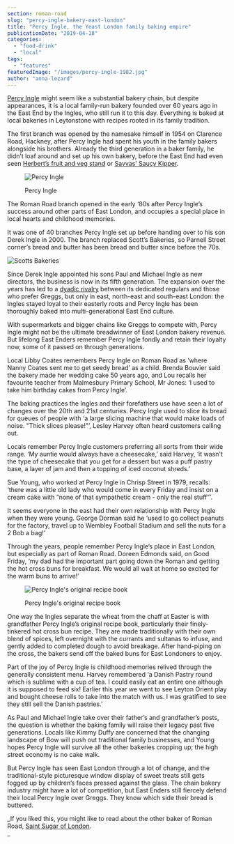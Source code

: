 ```yaml
---
section: roman-road
slug: "percy-ingle-bakery-east-london"
title: "Percy Ingle, the Yeast London family baking empire"
publicationDate: "2019-04-18"
categories: 
  - "food-drink"
  - "local"
tags: 
  - "features"
featuredImage: "/images/percy-ingle-1982.jpg"
author: "anna-lezard"
---
```


[Percy Ingle](https://www.percy-ingle.co.uk) might seem like a substantial bakery chain, but despite appearances, it is a local family-run bakery founded over 60 years ago in the East End by the Ingles, who still run it to this day. Everything is baked at local bakeries in Leytonstone with recipes rooted in its family tradition.

The first branch was opened by the namesake himself in 1954 on Clarence Road, Hackney, after Percy Ingle had spent his youth in the family bakers alongside his brothers. Already the third generation in a baker family, he didn’t loaf around and set up his own bakery, before the East End had even seen [Herbert’s fruit and veg stand](https://romanroadlondon.com/herberts-fruit-and-salad-globe-town/) or [Savvas’ Saucy Kipper](https://romanroadlondon.com/savvas-argyrou-saucy-kipper-fish-bar/).

<figure>

![Percy Ingle](/images/percy-ingle-history-3-3-1024x684.jpg)

<figcaption>

Percy Ingle  


</figcaption>

</figure>

The Roman Road branch opened in the early ‘80s after Percy Ingle’s success around other parts of East London, and occupies a special place in local hearts and childhood memories.

It was one of 40 branches Percy Ingle set up before handing over to his son Derek Ingle in 2000. The branch replaced Scott’s Bakeries, so Parnell Street corner’s bread and butter has been bread and butter since before the 70s.

![Scotts Bakeries](/images/scotts-bakeries-1.jpg)

Since Derek Ingle appointed his sons Paul and Michael Ingle as new directors, the business is now in its fifth generation. The expansion over the years has led to a [dyadic rivalry](https://www.theguardian.com/money/2012/aug/17/store-wars-greggs-percy-ingle) between its dedicated regulars and those who prefer Greggs, but only in east, north-east and south-east London: the Ingles stayed loyal to their easterly roots and Percy Ingle has been thoroughly baked into multi-generational East End culture.  

With supermarkets and bigger chains like Greggs to compete with, Percy Ingle might not be the ultimate breadwinner of East London bakery revenue. But lifelong East Enders remember Percy Ingle fondly and retain their loyalty now, some of it passed on through generations.

Local Libby Coates remembers Percy Ingle on Roman Road as ‘where Nanny Coates sent me to get seedy bread’ as a child. Brenda Bouvier said the bakery made her wedding cake 50 years ago, and Lou recalls her favourite teacher from Malmesbury Primary School, Mr Jones: ‘I used to take him birthday cakes from Percy Ingle’.

The baking practices the Ingles and their forefathers use have seen a lot of changes over the 20th and 21st centuries. Percy Ingle used to slice its bread for queues of people with ‘a large slicing machine that would make loads of noise. "Thick slices please!"’, Lesley Harvey often heard customers calling out.

Locals remember Percy Ingle customers preferring all sorts from their wide range. ‘My auntie would always have a cheesecake,’ said Harvey, ‘it wasn't the type of cheesecake that you get for a dessert but was a puff pastry base, a layer of jam and then a topping of iced coconut shreds.’

Sue Young, who worked at Percy Ingle in Chrisp Street in 1979, recalls: ‘there was a little old lady who would come in every Friday and insist on a cream cake with “none of that sympathetic cream - only the real stuff”’.

It seems everyone in the east had their own relationship with Percy Ingle when they were young. George Dorman said he ‘used to go collect peanuts for the factory, travel up to Wembley Football Stadium and sell the nuts for a 2 Bob a bag!’

Through the years, people remember Percy Ingle’s place in East London, but especially as part of Roman Road. Doreen Edmonds said, on Good Friday, ‘my dad had the important part going down the Roman and getting the hot cross buns for breakfast. We would all wait at home so excited for the warm buns to arrive!’

<figure>

![Percy Ingle's original recipe book](/images/percy-ingle-history-6-2-1024x682.jpg)

<figcaption>

Percy Ingle's original recipe book

</figcaption>

</figure>

One way the Ingles separate the wheat from the chaff at Easter is with grandfather Percy Ingle’s original recipe book, particularly their finely-tinkered hot cross bun recipe. They are made traditionally with their own blend of spices, left overnight with the currants and sultanas to infuse, and gently added to completed dough to avoid breakage. After hand-piping on the cross, the bakers send off the baked buns for East Londoners to enjoy.

Part of the joy of Percy Ingle is childhood memories relived through the generally consistent menu. Harvey remembered ‘a Danish Pastry round which is sublime with a cup of tea. I could easily eat an entire one although it is supposed to feed six! Earlier this year we went to see Leyton Orient play and bought cheese rolls to take into the match with us. I was gratified to see they still sell the Danish pastries.’

As Paul and Michael Ingle take over their father’s and grandfather’s posts, the question is whether the baking family will raise their legacy past five generations. Locals like Kimmy Duffy are concerned that the changing landscape of Bow will push out traditional family businesses, and Young hopes Percy Ingle will survive all the other bakeries cropping up; the high street economy is no cake walk.

But Percy Ingle has seen East London through a lot of change, and the traditional-style picturesque window display of sweet treats still gets fogged up by children’s faces pressed against the glass. The chain bakery industry might have a lot of competition, but East Enders still fiercely defend their local Percy Ingle over Greggs. They know which side their bread is buttered.

_If you liked this, you might like to read about the other baker of Roman Road, [Saint Sugar of London](https://romanroadlondon.com/saint-sugar-of-london-ten-year-interview/).  
_

